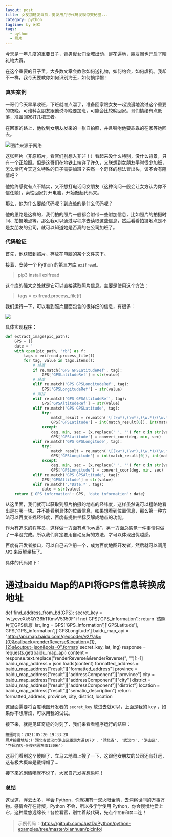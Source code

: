 ```yaml
---
layout: post
title: 女友加班发自拍，男友用几行代码发现惊天秘密...
category: python
tagline: by 闲欢
tags: 
  - python
  - 照片
---
```


今天是一年几度的重要日子，青男俊女们全城出动，鲜花遍地，朋友圈也开启了晒礼物大赛。

在这个重要的日子里，大多数文章会教你如何送礼物，如何约会，如何虐狗。我却不一样，我今天要教你如何识别海王，如何摘绿帽！

<!--more-->

### 真实案例

一哥们今天早早收班，下班就准点溜了，准备回家跟女友一起浪漫地渡过这个重要的夜晚。可谁料女朋友跟他说今晚要加班，可能会比较晚回家。哥们情绪有点低落，准备回家打几把王者。

在回家的路上，他收到女朋友发来的一张自拍照，并且嘱咐他要乖乖的在家等她回去。

![图片来源于网络](http://www.justdopython.com/assets/images/2021/05/picinfo/01.jpg)

这张照片（非原照片，看官们别想入非非！）看起来没什么特别，没什么背景，只有一个正脸照。但是这哥们在地铁上端详了许久，又联想到女朋友平时很少加班，怎么恰巧今天这么特殊的日子需要加班？突然一个奇怪的想法冒出头，该不会有隐情吧？

他始终感觉有点不踏实，又不想打电话问女朋友（这种询问一般会让女方认为你不信任她），索性回家打开电脑，开始敲起代码来。

那么，他为什么要敲代码呢？到底敲的是什么代码呢？

他的思路是这样的，我们拍的照片一般都会附带一些附加信息，比如照片的拍摄时间、拍摄地点等。那么我可以通过写程序去读取这些信息，然后看看拍摄地点是不是女朋友的公司，就可以知道她是否真的在公司加班了。


### 代码验证

首先，他获取到照片，存放在电脑的某个文件夹下。

接着，安装一个 Python 的第三方库 `exifread`。

> pip3 install exifread

这个库的强大之处就是它可以直接读取照片信息。主要是使用这个方法：

> tags = exifread.process_file(f)

我们运行一下，可以看到照片里面包含的很详细的信息，有很多：

![](http://www.justdopython.com/assets/images/2021/05/picinfo/02.jpg)

具体实现程序：

```python
def extract_image(pic_path):
    GPS = {}
    date = ''
    with open(pic_path, 'rb') as f:
        tags = exifread.process_file(f)
        for tag, value in tags.items():
            # 纬度
            if re.match('GPS GPSLatitudeRef', tag):
                GPS['GPSLatitudeRef'] = str(value)
            # 经度
            elif re.match('GPS GPSLongitudeRef', tag):
                GPS['GPSLongitudeRef'] = str(value)
            # 海拔
            elif re.match('GPS GPSAltitudeRef', tag):
                GPS['GPSAltitudeRef'] = str(value)
            elif re.match('GPS GPSLatitude', tag):
                try:
                    match_result = re.match('\[(\w*),(\w*),(\w.*)/(\w.*)\]', str(value)).groups()
                    GPS['GPSLatitude'] = int(match_result[0]), int(match_result[1]), int(match_result[2])
                except:
                    deg, min, sec = [x.replace(' ', '') for x in str(value)[1:-1].split(',')]
                    GPS['GPSLatitude'] = convert_coor(deg, min, sec)
            elif re.match('GPS GPSLongitude', tag):
                try:
                    match_result = re.match('\[(\w*),(\w*),(\w.*)/(\w.*)\]', str(value)).groups()
                    GPS['GPSLongitude'] = int(match_result[0]), int(match_result[1]), int(match_result[2])
                except:
                    deg, min, sec = [x.replace(' ', '') for x in str(value)[1:-1].split(',')]
                    GPS['GPSLongitude'] = convert_coor(deg, min, sec)
            elif re.match('GPS GPSAltitude', tag):
                GPS['GPSAltitude'] = str(value)
            elif re.match('.*Date.*', tag):
                date = str(value)
    return {'GPS_information': GPS, 'date_information': date}

```

从这里面，我们就可以获取到照片拍摄的地点的经纬度，这样虽然说可以粗略地看出是在哪一块。并不能看到具体的位置信息，如果想看到位置信息，那么第一种方法可以百度查找经纬度，百度有提供坐标反解成地点的功能。

作为有追求的程序员，这样做一方面有点“low逼”，另一方面总感觉一件事情只做了一半没完成。所以我们肯定要用自动反解的方法，才可以体现出优越感。

百度有开发者接口，可以自己去注册一个，成为百度地图开发者，然后就可以调用 `API` 来反解坐标了。

具体的代码如下：

# 通过baidu Map的API将GPS信息转换成地址
def find_address_from_bd(GPS):
    secret_key = 'wLyevcXk5QY36hTKmvV5350F'
    if not GPS['GPS_information']:
        return '该照片无GPS信息'
    lat, lng = GPS['GPS_information']['GPSLatitude'], GPS['GPS_information']['GPSLongitude']
    baidu_map_api = "http://api.map.baidu.com/geocoder/v2/?ak={0}&callback=renderReverse&location={1},{2}s&output=json&pois=0".format(
        secret_key, lat, lng)
    response = requests.get(baidu_map_api)
    content = response.text.replace("renderReverse&&renderReverse(", "")[:-1]
    baidu_map_address = json.loads(content)
    formatted_address = baidu_map_address["result"]["formatted_address"]
    province = baidu_map_address["result"]["addressComponent"]["province"]
    city = baidu_map_address["result"]["addressComponent"]["city"]
    district = baidu_map_address["result"]["addressComponent"]["district"]
    location = baidu_map_address["result"]["sematic_description"]
    return formatted_address, province, city, district, location

这里面需要将百度地图开发者的 `secret_key` 放进去就可以，上面是我的 key ，如果你不想麻烦，可以用我的试试。

接下来，就是见证奇迹的时刻了，我们来看看程序运行的结果：

```
拍摄时间：2021:05:20 19:33:20
照片拍摄地址:('湖北省武汉市洪山区雄楚大道1070', '湖北省', '武汉市', '洪山区', '立顿酒店-金俊花园东南130米')

```

这哥们看到这个傻眼了，立马去地图上搜了一下，这跟他女朋友的公司还有好远，这有极大概率是戴绿帽了...

接下来的剧情咱就不说了，大家自己发挥想象吧！


### 总结

这世道，浮云太多，学会 Python，你就拥有一双火眼金睛，去洞察世间的万事万物。感情会存在背叛，Python 不会，所以多学学使用 Python，你会慢慢地爱上它，这种爱悠远绵长！各位看官，别忙着敲代码，先点个`在看`和`赞`二连！


> 示例代码：(https://github.com/JustDoPython/python-examples/tree/master/xianhuan/picinfo)